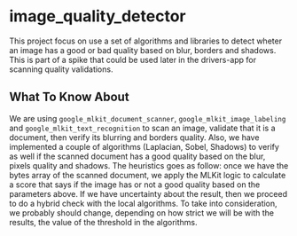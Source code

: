 # image_quality_detector

This project focus on use a set of algorithms and libraries to detect wheter an image has a good or bad quality based on blur, borders and shadows.
This is part of a spike that could be used later in the drivers-app for scanning quality validations.

## What To Know About

We are using `google_mlkit_document_scanner`, `google_mlkit_image_labeling` and `google_mlkit_text_recognition` to scan an image, validate that it is a document, then verify its blurring and borders quality. Also, we have implemented a couple of algorithms (Laplacian, Sobel, Shadows) to verify as well if the scanned document has a good quality based on the blur, pixels quality and shadows. 
The heuristics goes as follow: once we have the bytes array of the scanned document, we apply the MLKit logic to calculate a score that says if the image has or not a good quality based on the parameters above. If we have uncertainty about the result, then we proceed to do a hybrid check with the local algorithms. 
To take into consideration, we probably should change, depending on how strict we will be with the results, the value of the threshold in the algorithms.

